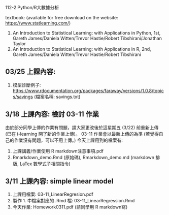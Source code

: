 112-2 Python/R大數據分析

textbook: (available for free download on the website: https://www.statlearning.com/)
1. An Introduction to Statistical Learning: with Applications in Python, 1st, Gareth James/Daniela Witten/Trevor Hastie/Robert Tibshirani/Jonathan Taylor
2. An Introduction to Statistical Learning: with Applications in R, 2nd, Gareth James/Daniela Witten/Trevor Hastie/Robert Tibshirani

## 03/25 上課內容:
1. 模型診斷例子: https://www.rdocumentation.org/packages/faraway/versions/1.0.8/topics/savings (檔案名稱: savings.txt)


## 3/18 上課內容: 檢討 03-11 作業
由於部分同學上傳的作業有問題，請大家更改後於這星期五 (3/22) 前重新上傳 (已在 i-learning 開了新的作業上傳)。
03-11 作業會以最新上傳的為準 (若覺得自己的作業沒有問題，可以不用上傳。)
今天上課用到的檔案有:
1. 上課講義/作業使用 R markdown注意事項.pdf
2. Rmarkdown_demo.Rmd (原始碼), Rmarkdown_demo.md (markdown 排版, LaTex 數學式子相關指令) 

## 3/11 上課內容: simple linear model
1. 上課用檔案: 03-11_LinearRegresion.pdf
2. 製作 1. 中檔案對應的 .Rmd 檔: 03-11_LinearRegression.Rmd
3. 今天作業: Homework0311.pdf (請同學用 R markdown寫)
